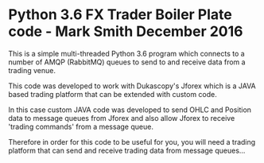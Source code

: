 # Python 3.6 FX Trader Boiler Plate code - Mark Smith December 2016

This is a simple multi-threaded Python 3.6 program which connects to a number of AMQP (RabbitMQ) queues to send to and receive data from a trading venue. 

This code was developed to work with Dukascopy's Jforex which is a JAVA based trading platform that can be extended with custom code. 

In this case custom JAVA code was developed to send OHLC and Position data to message queues from Jforex and also allow Jforex to receive 'trading commands' from a message queue.

Therefore in order for this code to be useful for you, you will need a trading platform that can send and receive trading data from message queues...





